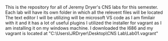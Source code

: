 This is the repository for all of Jeremy Dryer's CNS labs for this semester. Each lab will have its own folder in which all the relevent files will be located
The text editor I will be utilizing will be microsoft VS code as I am fimilair with it and it has a lot of useful plugins
I utilized the installer for vagrant as I am installing it on my windows machine. I downloaded the I686 and my vagrant is located at "C:\Users\JRDryer\Desktop\CNS Lab\Lab01\.vagrant"
